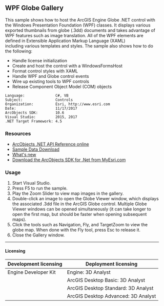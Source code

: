## WPF Globe Gallery

  <div xmlns="http://www.w3.org/1999/xhtml">This sample shows how to host the ArcGIS Engine Globe .NET control with the Windows Presentation Foundation (WPF) classes. It displays various exported thumbnails from globe (.3dd) documents and takes advantage of WPF features such as image translation. All of the WPF elements are defined in Extensible Application Markup Language (XAML) including various templates and styles. The sample also shows how to do the following:</div>

*   Handle license initialization
*   Create and host the control with a WindowsFormsHost
*   Format control styles with XAML
*   Handle WPF and Globe control events
*   Wire up existing tools to WPF controls
*   Release Component Object Model (COM) objects  


<!-- TODO: Fill this section below with metadata about this sample-->
```
Language:              C#, VB
Subject:               Controls
Organization:          Esri, http://www.esri.com
Date:                  11/17/2017
ArcObjects SDK:        10.6
Visual Studio:         2015, 2017
.NET Target Framework: 4.5
```

### Resources

* [ArcObjects .NET API Reference online](http://desktop.arcgis.com/en/arcobjects/latest/net/webframe.htm)  
* [Sample Data Download](../../releases)  
* [What's new](http://desktop.arcgis.com/en/arcobjects/latest/net/webframe.htm#05247c04-bfd9-4e36-ae09-bc6e833c3b14.htm)  
* [Download the ArcObjects SDK for .Net from MyEsri.com](https://my.esri.com/)  

### Usage
1. Start Visual Studio.   
1. Press F5 to run the sample.  
1. Play the Zoom Slider to view map images in the gallery.  
1. Double-click an image to open the Globe Viewer window, which displays the associated .3dd file in the ArcGIS Globe control. Multiple Globe Viewer windows can be opened simultaneously (it can take longer to open the first map, but should be faster when opening subsequent maps).  
1. Click the tools such as Navigation, Fly, and TargetZoom to view the globe map. When done with the Fly tool, press Esc to release it.  
1. Close the Gallery window.  









---------------------------------

#### Licensing  
| Development licensing | Deployment licensing | 
| ------------- | ------------- | 
| Engine Developer Kit | Engine: 3D Analyst |  
|  | ArcGIS Desktop Basic: 3D Analyst |  
|  | ArcGIS Desktop Standard: 3D Analyst |  
|  | ArcGIS Desktop Advanced: 3D Analyst |  


